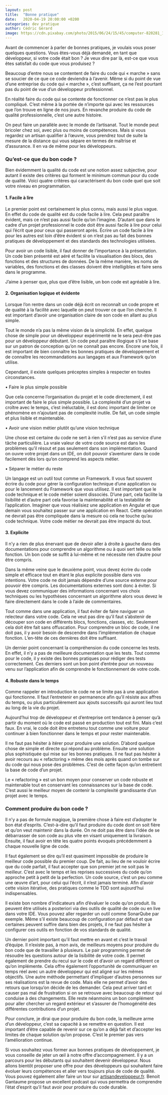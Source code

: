 ```yaml
---
layout: post
title:  "Bonne pratique"
date:   2020-04-19 20:00:00 +0200
categories: dev pratique
author: Cédric Gérard
image: https://cdn.pixabay.com/photo/2015/06/24/15/45/computer-820281_1280.jpg
---
```


Avant de commencer à parler de bonnes pratiques, je voulais vous poser quelques questions. Vous êtes-vous déjà demandé, en tant que développeur, si votre code était bon ? Je veux dire par là, est-ce que vous êtes satisfait du code que vous produisez ?

Beaucoup d’entre nous se contentent de faire du code qui « marche » sans se soucier de ce que ce code deviendra à l’avenir. Même si du point de vue d’une entreprise du code qui « marche », c’est suffisant, ça ne l’est pourtant pas du point de vue d’un développeur professionnel.

En réalité faire du code qui se contente de fonctionner ce n’est pas le plus compliqué. C’est même à la portée de n’importe qui avec les ressources que l’on trouve en ligne de nos jours. En revanche produire du code de qualité professionnelle, c’est une autre histoire.

On peut faire un parallèle avec le monde de l’artisanat. Tout le monde peut bricoler chez soi, avec plus ou moins de compétences. Mais si vous regardez un artisan qualifier à l’œuvre, vous prendrez tout de suite la mesure de la distance qui vous sépare en termes de maîtrise et d’assurance. Il en va de même pour les développeurs.

### Qu’est-ce que du bon code ?

Bien évidemment la qualité du code est une notion assez subjective, pour autant il existe des critères qui forment le minimum commun pour du code de qualité. 
Voici quatre critères qui caractérisent du bon code quel que soit votre niveau en programmation.

#### 1.	Facile à lire

Le premier point est certainement le plus connu, mais aussi le plus vague. En effet du code de qualité est du code facile à lire. Cela peut paraître évident, mais ce n’est pas aussi facile qu’on l’imagine. D’autant que dans le cadre d’un projet professionnel le code doit être aussi facile à lire pour celui qui l’écrit que pour ceux qui passeront après. Écrire un code facile à lire pour les autres est loin d’être évident si on n’est pas au fait des bonnes pratiques de développement et des standards des technologies utilisées.

Pour avoir un code lisible, il faut donner de l’importance à la présentation. Un code bien présenté est aéré et facilite la visualisation des blocs, des fonctions et des structures de données. De la même manière, les noms de variables, des fonctions et des classes doivent être intelligibles et faire sens dans le programme.

J’aime à penser que, plus que d’être lisible, un bon code est agréable à lire.

#### 2.	Organisation logique et évidente

Lorsque l’on rentre dans un code déjà écrit on reconnaît un code propre et de qualité à la facilité avec laquelle on peut trouver ce que l’on cherche. Il est important d’avoir une organisation claire de son code en allant au plus simple.

Tout le monde n’a pas la même vision de la simplicité. En effet, quelque chose de simple pour un développeur expérimenté ne le sera peut-être pas pour un développeur débutant. Un code peut paraître illogique s’il se base sur un patron de conception qu’on ne connaît pas encore. Encore une fois, il est important de bien connaître les bonnes pratiques de développement et de connaître les recommandations aux langages et aux Framework qu’on utilise.

Cependant, il existe quelques préceptes simples à respecter en toutes circonstances. 

•	Faire le plus simple possible

Que cela concerne l’organisation du projet et le code directement, il est important de faire le plus simple possible. La complexité d’un projet va croître avec le temps, c’est inéluctable, il est donc important de limiter ce phénomène en n’ajoutant pas de complexité inutile. De fait, un code simple et plus lisible et maintenable.

•	Avoir une vision métier plutôt qu’une vision technique

Une chose est certaine du code ne sert à rien s’il n’est pas au service d’une tâche particulière. La vraie valeur de votre code source est dans les problèmes qu’il résout et pas seulement dans son implémentation. Quand on ouvre votre projet dans un IDE, on doit pouvoir s’aventurer dans le code facilement dès lors qu’on comprend les aspects métier.

•	Séparer le métier du reste

Un langage est un outil tout comme un Framework. Il vous faut souvent écrire du code pour gérer la configuration technique d’une application ou pour le lancement du Framework que vous utilisez. Il est important que le code technique et le code métier soient dissociés. D’une part, cela facilite la lisibilité et d’autre part cela favorise la maintenabilité et la testabilité de l’application. Imaginer que vous réalisiez une application en Angular et que demain vous souhaitez passer sur une application en React. Cette opération ne devrait pas être compliquée dans la mesure où cela ne touche qu’au code technique. Votre code métier ne devrait pas être impacté du tout.

#### 3.	Explicite

Il n’y a rien de plus énervant que de devoir aller à droite à gauche dans des documentations pour comprendre un algorithme ou à quoi sert telle ou telle fonction. Un bon code se suffit à lui-même et ne nécessite rien d’autre pour être compris. 

Dans la même veine que le deuxième point, vous devez écrire du code simple et efficace tout en étant le plus explicite possible dans vos intentions. Votre code ne doit jamais dépendre d’une source externe pour pouvoir être compris. Les documentations externes sont donc à éviter. Si vous devez communiquer des informations concernant vos choix techniques ou les hypothèses concernant un algorithme alors vous devez le faire directement dans le code à l’aide de commentaires.

Tout comme dans une application, il faut éviter de faire naviguer un relecteur dans votre code. Cela ne veut pas dire qu’il faut s’abstenir de découper son code en différents blocs, fonctions, classes, etc. Seulement cela doit être fait sans offuscation. Pour comprendre un bloc de code, il ne doit pas, il y avoir besoin de descendre dans l’implémentation de chaque fonction. L’en-tête de ces dernières doit être suffisant.

Un dernier point concernant la compréhension du code concerne les tests. En effet, il n’y a pas de meilleure documentation que les tests. Tout comme pour le code, il y existe des bonnes pratiques pour rédiger des tests correctement. Ces derniers sont un bon point d’entrée pour un nouveau venu sur l’application afin de comprendre le fonctionnement de votre code.

#### 4.	Robuste dans le temps

Comme rappeler en introduction le code ne se limite pas à une application qui fonctionne. Il faut l’entretenir en permanence afin qu’il résiste aux affres du temps, ou plus particulièrement aux ajouts successifs qui auront lieu tout au long de la vie du projet.

Aujourd’hui trop de développeur et d’entreprise ont tendance à penser qu’à partir du moment où le code est passé en production tout est fini. Mais c’est faux. En vrai, le code doit être entretenu tout comme une voiture pour continuer à bien fonctionner dans le temps et pour rester maintenable.

Il ne faut pas hésiter à itérer pour produire une solution. D’abord quelque chose de simple et directe qui répond au problème. Ensuite une solution plus sophistiquée qui mise sur les bonnes pratiques. Il ne faut pas hésiter à avoir recours au « refactoring » même des mois après quand on tombe sur du code qui nous pose des problèmes. C’est de cette façon qu’on entretient la base de code d’un projet. 

Le « refactoring » est un bon moyen pour conserver un code robuste et maintenable tout en conservant les connaissances sur la base de code. C’est aussi le meilleur moyen de contenir la complexité grandissante d’un projet avec le temps.

### Comment produire du bon code ?

Il n’y a pas de formule magique, la première chose à faire est d’adopter le bon état d’esprits. C’est-à-dire qu’il faut produire du code dont on soit fière et qu’on veut maintenir dans la durée. On ne doit pas être dans l’idée de se débarrasser de son code au plus vite en visant uniquement la livraison. Ensuite, il faut avoir en tête les quatre points évoqués précédemment à chaque nouvelle ligne de code.

Il faut également se dire qu’il est quasiment impossible de produire le meilleur code possible du premier coup. De fait, au lieu de ne vouloir écrire que du code parfait, il faut accepter que son premier jet ne soit pas le meilleur. C’est avec le temps et les reprises successives du code qu’on approche petit à petit de la perfection. Un code source, c’est un peu comme une œuvre d’art, pour celui qui l’écrit, il n’est jamais terminé. Afin d’avoir cette vision itérative, des pratiques comme le TDD sont aujourd’hui indispensables.

Il existe bon nombre d’indicateurs afin d’évaluer le code qu’on produit. Ils peuvent être utilisés a posteriori via des outils de qualité de code ou en live dans votre IDE. Vous pouvez aller regarder un outil comme SonarQube par exemple. Même s’il existe beaucoup de configuration par défaut et que certaines peuvent suffire dans bien des projets, il ne faut pas hésiter à configurer ces outils en fonction de vos standards de qualité.

Un dernier point important qu’il faut mettre en avant et c’est le travail d’équipe. Il n’existe pas, à mon avis, de meilleurs moyens pour produire du bon code que de travailler à plusieurs. Le pair programming permet de résoudre les questions autour de la lisibilité de votre code. Il permet également de prendre du recul sur le code et d’avoir un regard différent ce qu’on implémente. Cela offre également l’opportunité de communiquer en temps réel avec un autre développeur qui est aligné sur les mêmes objectifs. Une autre méthode permettant d’impliquer d’autres personnes sur ses réalisations est la revue de code. Mais elle ne permet d’avoir des retours que lorsqu’on décide de les demander. Cela peut arriver tard et causer pas mal de frustration si on se retrouve avec beaucoup de retour qui conduise à des changements. Elle reste néanmoins un bon complément pour aller chercher un regard extérieur et s’assurer de l’homogénéité des différentes contributions d’un projet.

Pour conclure, je dirai que pour produire du bon code, la meilleure arme d’un développeur, c’est sa capacité à se remettre en question. Il est important d’être capable de revenir sur ce qu’on a déjà fait et d’accepter les limites de chaque solution qu’on propose. C’est le premier pas vers l’amélioration continue.

Si vous souhaitez vous former aux bonnes pratiques de développement, je vous conseille de jeter un œil à notre offre d’accompagnement. Il y a un parcours pour les débutants qui souhaitent devenir développeur. Nous allons bientôt proposer une offre pour des développeurs qui souhaitent faire évoluer leurs compétences et aller vers toujours plus de code de qualité. Vous pouvez également aller faire un tour sur [artisandeveloppeur.fr](https://artisandeveloppeur.fr/). Benoit Gantaume propose un excellent podcast qui vous permettra de comprendre l’état d’esprit qu’il faut avoir pour produire du code durable.
